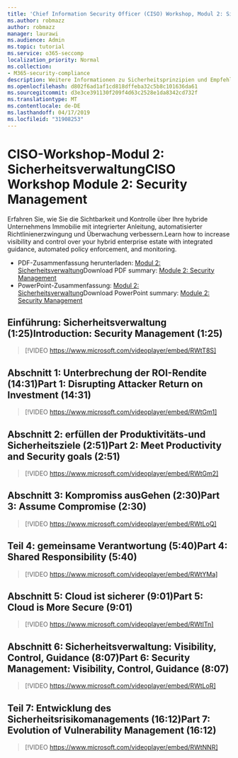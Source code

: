 ```yaml
---
title: 'Chief Information Security Officer (CISO) Workshop, Modul 2: Sicherheits Management'
ms.author: robmazz
author: robmazz
manager: laurawi
ms.audience: Admin
ms.topic: tutorial
ms.service: o365-seccomp
localization_priority: Normal
ms.collection:
- M365-security-compliance
description: Weitere Informationen zu Sicherheitsprinzipien und Empfehlungen für die Modernisierung der Sicherheit in Ihrer Organisation.
ms.openlocfilehash: d802f6ad1af1cd818dffeba32c5b8c101636da61
ms.sourcegitcommit: d3e3ce391130f209f4d63c2528e1da8342cd732f
ms.translationtype: MT
ms.contentlocale: de-DE
ms.lasthandoff: 04/17/2019
ms.locfileid: "31908253"
---
```

# <a name="ciso-workshop-module-2-security-management"></a><span data-ttu-id="6ee64-103">CISO-Workshop-Modul 2: Sicherheitsverwaltung</span><span class="sxs-lookup"><span data-stu-id="6ee64-103">CISO Workshop Module 2: Security Management</span></span> 

<span data-ttu-id="6ee64-104">Erfahren Sie, wie Sie die Sichtbarkeit und Kontrolle über Ihre hybride Unternehmens Immobilie mit integrierter Anleitung, automatisierter Richtlinienerzwingung und Überwachung verbessern.</span><span class="sxs-lookup"><span data-stu-id="6ee64-104">Learn how to increase visibility and control over your hybrid enterprise estate with integrated guidance, automated policy enforcement, and monitoring.</span></span>

- <span data-ttu-id="6ee64-105">PDF-Zusammenfassung herunterladen: [Modul 2: Sicherheitsverwaltung](media/ciso-workshop-2-security-management.pdf)</span><span class="sxs-lookup"><span data-stu-id="6ee64-105">Download PDF summary: [Module 2: Security Management](media/ciso-workshop-2-security-management.pdf)</span></span>
- <span data-ttu-id="6ee64-106">PowerPoint-Zusammenfassung: [Modul 2: Sicherheitsverwaltung](https://docs.microsoft.com/office365/securitycompliance/media/ciso-workshop-2-security-management.pptx)</span><span class="sxs-lookup"><span data-stu-id="6ee64-106">Download PowerPoint summary: [Module 2: Security Management](https://docs.microsoft.com/office365/securitycompliance/media/ciso-workshop-2-security-management.pptx)</span></span>

## <a name="introduction-security-management-125"></a><span data-ttu-id="6ee64-107">Einführung: Sicherheitsverwaltung (1:25)</span><span class="sxs-lookup"><span data-stu-id="6ee64-107">Introduction: Security Management (1:25)</span></span>

> [!VIDEO https://www.microsoft.com/videoplayer/embed/RWtT8S]

## <a name="part-1-disrupting-attacker-return-on-investment-1431"></a><span data-ttu-id="6ee64-108">Abschnitt 1: Unterbrechung der ROI-Rendite (14:31)</span><span class="sxs-lookup"><span data-stu-id="6ee64-108">Part 1: Disrupting Attacker Return on Investment (14:31)</span></span>

> [!VIDEO https://www.microsoft.com/videoplayer/embed/RWtGm1]

## <a name="part-2-meet-productivity-and-security-goals-251"></a><span data-ttu-id="6ee64-109">Abschnitt 2: erfüllen der Produktivitäts-und Sicherheitsziele (2:51)</span><span class="sxs-lookup"><span data-stu-id="6ee64-109">Part 2: Meet Productivity and Security goals (2:51)</span></span>

> [!VIDEO https://www.microsoft.com/videoplayer/embed/RWtGm2]

## <a name="part-3-assume-compromise-230"></a><span data-ttu-id="6ee64-110">Abschnitt 3: Kompromiss ausGehen (2:30)</span><span class="sxs-lookup"><span data-stu-id="6ee64-110">Part 3: Assume Compromise (2:30)</span></span>

> [!VIDEO https://www.microsoft.com/videoplayer/embed/RWtLoQ]

## <a name="part-4-shared-responsibility-540"></a><span data-ttu-id="6ee64-111">Teil 4: gemeinsame Verantwortung (5:40)</span><span class="sxs-lookup"><span data-stu-id="6ee64-111">Part 4: Shared Responsibility (5:40)</span></span>

> [!VIDEO https://www.microsoft.com/videoplayer/embed/RWtYMa]

## <a name="part-5-cloud-is-more-secure-901"></a><span data-ttu-id="6ee64-112">Abschnitt 5: Cloud ist sicherer (9:01)</span><span class="sxs-lookup"><span data-stu-id="6ee64-112">Part 5: Cloud is More Secure (9:01)</span></span>

> [!VIDEO https://www.microsoft.com/videoplayer/embed/RWtITn]

## <a name="part-6-security-management-visibility-control-guidance-807"></a><span data-ttu-id="6ee64-113">Abschnitt 6: Sicherheitsverwaltung: Visibility, Control, Guidance (8:07)</span><span class="sxs-lookup"><span data-stu-id="6ee64-113">Part 6: Security Management: Visibility, Control, Guidance (8:07)</span></span>

> [!VIDEO https://www.microsoft.com/videoplayer/embed/RWtLoR]

## <a name="part-7-evolution-of-vulnerability-management-1612"></a><span data-ttu-id="6ee64-114">Teil 7: Entwicklung des Sicherheitsrisikomanagements (16:12)</span><span class="sxs-lookup"><span data-stu-id="6ee64-114">Part 7: Evolution of Vulnerability Management (16:12)</span></span>

> [!VIDEO https://www.microsoft.com/videoplayer/embed/RWtNNR]